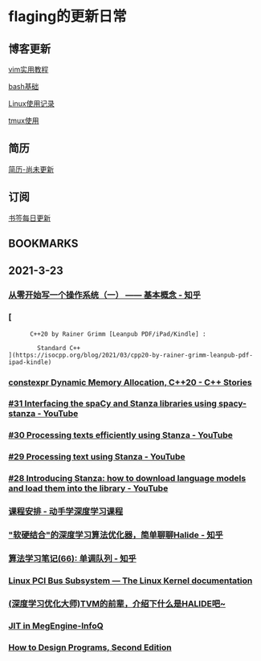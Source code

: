 # flaging的更新日常

## 博客更新

[vim实用教程](./Content/vim.md)

[bash基础](./blog/bash.md)

[Linux使用记录](Content/linux.md)

[tmux使用](Content/tool_200720_tmux.md)

## 简历

[简历-尚未更新](config/RESUME.md)

## 订阅

[书签每日更新](./bookmarks/bookmark.md)


## BOOKMARKS



## 2021-3-23

### [从零开始写一个操作系统（一） —— 基本概念 - 知乎](https://zhuanlan.zhihu.com/p/350587132)

### [
              
          C++20 by Rainer Grimm [Leanpub PDF/iPad/Kindle] :
        
            Standard C++
    ](https://isocpp.org/blog/2021/03/cpp20-by-rainer-grimm-leanpub-pdf-ipad-kindle)

### [constexpr Dynamic Memory Allocation, C++20 - C++ Stories](https://www.cppstories.com/2021/constexpr-new-cpp20/)

### [#31 Interfacing the spaCy and Stanza libraries using spacy-stanza - YouTube](https://www.youtube.com/watch?v=Yqy7I7c7EXc&feature=youtu.be)

### [#30 Processing texts efficiently using Stanza - YouTube](https://www.youtube.com/watch?v=L2MmfJ3x5Jk&feature=youtu.be)

### [#29 Processing text using Stanza - YouTube](https://www.youtube.com/watch?v=w8vvgP4dQTU&feature=youtu.be)

### [#28 Introducing Stanza: how to download language models and load them into the library - YouTube](https://www.youtube.com/watch?reload=9&v=41aN-_NNY8g&feature=youtu.be)

### [课程安排 - 动手学深度学习课程](https://courses.d2l.ai/zh-v2/)

### ["软硬结合"的深度学习算法优化器，简单聊聊Halide - 知乎](https://zhuanlan.zhihu.com/p/358837301)

### [算法学习笔记(66): 单调队列 - 知乎](https://zhuanlan.zhihu.com/p/346354943)

### [Linux PCI Bus Subsystem — The Linux Kernel  documentation](https://dri.freedesktop.org/docs/drm/PCI/index.html)

### [(深度学习优化大师)TVM的前辈，介绍下什么是HALIDE吧~](https://juejin.cn/post/6942130513456922655)

### [JIT in MegEngine-InfoQ](https://www.infoq.cn/article/pQtavJljt4uq6HXMgkJs)

### [How to Design Programs, Second Edition](https://htdp.org/2018-01-06/Book/index.html)